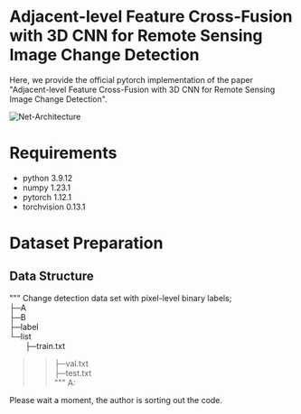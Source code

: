 # Adjacent-level Feature Cross-Fusion with 3D CNN for Remote Sensing Image Change Detection

Here, we provide the official pytorch implementation of the paper "Adjacent-level Feature Cross-Fusion with 3D CNN for Remote Sensing Image Change Detection".

![Net-Architecture](https://user-images.githubusercontent.com/66511993/210692766-5c698bdd-5077-4e7b-8274-c899f86b3cf9.png)


# Requirements
* python        3.9.12
* numpy         1.23.1
* pytorch       1.12.1
* torchvision   0.13.1

# Dataset Preparation
## Data Structure
"""
Change detection data set with pixel-level binary labels;  
├─A  
├─B  
├─label  
└─list  
&emsp;&emsp;├─train.txt  
>>├─val.txt  
>>├─test.txt  
"""
A:


 Please wait a moment, the author is sorting out the code.
